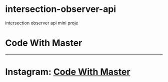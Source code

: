 # intersection-observer-api
intersection observer api mini proje
<h1>Code With Master</h1>
<hr/>
<h1>Instagram: <a href="https://www.instagram.com/CodeWithMaster">Code With Master</a></h1>
